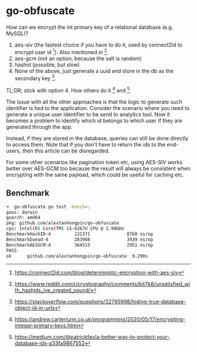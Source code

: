 # go-obfuscate

How can we encrypt the int primary key of a relational database (e.g. MySQL)?

1. aes-siv (the fastest choice if you have to do it, used by connect2id to encrypt user id [^1]). Also mentioned in [^5].
2. aes-gcm (not an option, because the salt is random)
3. hashid (possible, but slow)
4. None of the above, just generate a uuid and store in the db as the secondary key [^4].


TL;DR; stick with option 4. How others do it [^2] and [^3].


The issue with all the other approaches is that the logic to generate such identifier is tied to the application. Consider the scenario where you need to generate a unique user identifier to be send to analytics tool. Now it becomes a problem to identify which id belongs to which user if they are generated through the app.


Instead, if they are stored in the database, queries can still be done directly to access them. Note that if you don't have to return the ids to the end-users, then this article can be disregarded.

For some other scenarios like pagination token etc, using AES-SIV works better over AES-GCM too because the result will always be consistent when encrypting with the same payload, which could be useful for caching etc.


## Benchmark

```bash
➜  go-obfuscate go test -bench=.
goos: darwin
goarch: amd64
pkg: github.com/alextanhongpin/go-obfuscate
cpu: Intel(R) Core(TM) i5-6267U CPU @ 2.90GHz
BenchmarkHashID-4         131371              8760 ns/op
BenchmarkDaead-4          283908              3939 ns/op
BenchmarkAESGCM-4         364515              2951 ns/op
PASS
ok      github.com/alextanhongpin/go-obfuscate  9.290s
```


[^1]: https://connect2id.com/blog/deterministic-encryption-with-aes-siv
[^2]: https://andrew.carterlunn.co.uk/programming/2020/05/17/encrypting-integer-primary-keys.html
[^3]: https://medium.com/@patrickfav/a-better-way-to-protect-your-database-ids-a33fa9867552
[^4]: https://stackoverflow.com/questions/32795998/hiding-true-database-object-id-in-urls
[^5]: https://www.reddit.com/r/cryptography/comments/bit7k8/unsatisfied_with_hashids_ive_created_sound/
